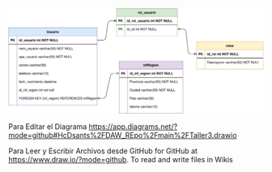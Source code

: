 ![Alt](Taller3.svg)

Para Editar el Diagrama
https://app.diagrams.net/?mode=github#HcDsants%2FDAW_REpo%2Fmain%2FTaller3.drawio

Para Leer y Escribir Archivos desde GitHub
 for GitHub at https://www.draw.io/?mode=github. To read and write files in Wikis
